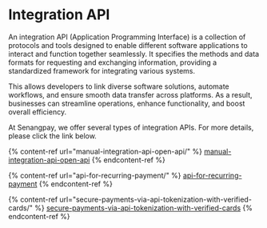 # Integration API

An integration API (Application Programming Interface) is a collection of protocols and tools designed to enable different software applications to interact and function together seamlessly. It specifies the methods and data formats for requesting and exchanging information, providing a standardized framework for integrating various systems.

This allows developers to link diverse software solutions, automate workflows, and ensure smooth data transfer across platforms. As a result, businesses can streamline operations, enhance functionality, and boost overall efficiency.

At Senangpay, we offer several types of integration APIs. For more details, please click the link below.

{% content-ref url="manual-integration-api-open-api/" %}
[manual-integration-api-open-api](manual-integration-api-open-api/)
{% endcontent-ref %}

{% content-ref url="api-for-recurring-payment/" %}
[api-for-recurring-payment](api-for-recurring-payment/)
{% endcontent-ref %}

{% content-ref url="secure-payments-via-api-tokenization-with-verified-cards/" %}
[secure-payments-via-api-tokenization-with-verified-cards](secure-payments-via-api-tokenization-with-verified-cards/)
{% endcontent-ref %}
